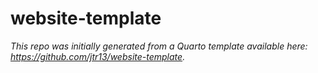 # website-template



*This repo was initially generated from a Quarto template available here: https://github.com/jtr13/website-template.*



